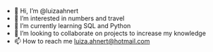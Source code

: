 - 👋 Hi, I’m @luizaahnert
- 👀 I’m interested in numbers and travel
- 🌱 I’m currently learning SQL and Python
- 💞️ I’m looking to collaborate on projects to increase my knowledge
- 📫 How to reach me luiza.ahnert@hotmail.com

<!---
luizaahnert/luizaahnert is a ✨ special ✨ repository because its `README.md` (this file) appears on your GitHub profile.
You can click the Preview link to take a look at your changes.
--->
